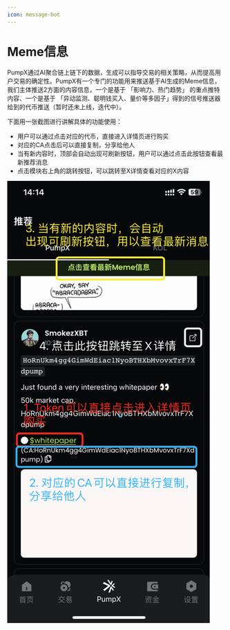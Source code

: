 ```yaml
---
icon: message-bot
---
```


# Meme信息

PumpX通过AI聚合链上链下的数据，生成可以指导交易的相关策略，从而提高用户交易的确定性。PumpX有一个专门的功能用来推送基于AI生成的Meme信息，我们主体推送2方面的内容信息，一个是基于 「影响力、热门趋势」 的重点推特内容、一个是基于 「异动监测、聪明钱买入、量价等多因子」得到的信号推送器给到的代币推送（暂时还未上线，迭代中）。

下面用一张截图进行讲解具体的功能使用：

* 用户可以通过点击对应的代币，直接进入详情页进行购买
* 对应的CA点击后可以直接复制，分享给他人
* 当有新内容时，顶部会自动出现可刷新按钮，用户可以通过点击此按钮查看最新推荐消息
* 点击模块右上角的跳转按钮，可以跳转至X详情查看对应的X内容

![](.gitbook/assets/推荐1.png)



